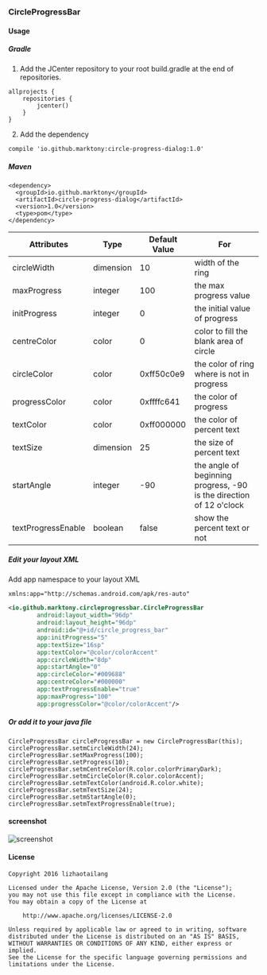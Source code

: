 ### CircleProgressBar

#### Usage
##### Gradle

1. Add the JCenter repository to your root build.gradle at the end of repositories.
```
allprojects {
    repositories {
        jcenter()
    }
}
```
2. Add the dependency
```
compile 'io.github.marktony:circle-progress-dialog:1.0'
```


##### Maven
```
<dependency>
  <groupId>io.github.marktony</groupId>
  <artifactId>circle-progress-dialog</artifactId>
  <version>1.0</version>
  <type>pom</type>
</dependency>
```

Attributes | Type | Default Value | For
---------- | ---- | ------------- | ------
circleWidth | dimension | 10 | width of the ring
maxProgress | integer | 100 | the max progress value
initProgress | integer | 0 | the initial value of progress
centreColor | color | 0 | color to fill the blank area of circle
circleColor | color | 0xff50c0e9 | the color of ring where is not in progress
progressColor | color | 0xffffc641 | the color of progress
textColor | color | 0xff000000 | the color of percent text
textSize | dimension | 25 | the size of percent text
startAngle | integer | -90 | the angle of beginning progress, -90 is the direction of 12 o'clock
textProgressEnable | boolean | false | show the percent text or not

##### Edit your layout XML
Add app namespace to your layout XML
```
xmlns:app="http://schemas.android.com/apk/res-auto"
```
```XML
<io.github.marktony.circleprogressbar.CircleProgressBar
        android:layout_width="96dp"
        android:layout_height="96dp"
        android:id="@+id/circle_progress_bar"
        app:initProgress="5"
        app:textSize="16sp"
        app:textColor="@color/colorAccent"
        app:circleWidth="8dp"
        app:startAngle="0"
        app:circleColor="#009688"
        app:centreColor="#000000"
        app:textProgressEnable="true"
        app:maxProgress="100"
        app:progressColor="@color/colorAccent"/>
```

##### Or add it to your java file
```
CircleProgressBar circleProgressBar = new CircleProgressBar(this);
circleProgressBar.setmCircleWidth(24);
circleProgressBar.setMaxProgress(100);
circleProgressBar.setProgress(10);
circleProgressBar.setmCentreColor(R.color.colorPrimaryDark);
circleProgressBar.setmCircleColor(R.color.colorAccent);
circleProgressBar.setmTextColor(android.R.color.white);
circleProgressBar.setmTextSize(24);
circleProgressBar.setmStartAngle(0);
circleProgressBar.setmTextProgressEnable(true);
```

#### screenshot
![screenshot](https://github.com/marktony/CircleProgressBar/blob/master/screenshots/screenshot1.png)

#### License
```
Copyright 2016 lizhaotailang

Licensed under the Apache License, Version 2.0 (the "License");
you may not use this file except in compliance with the License.
You may obtain a copy of the License at

    http://www.apache.org/licenses/LICENSE-2.0

Unless required by applicable law or agreed to in writing, software
distributed under the License is distributed on an "AS IS" BASIS,
WITHOUT WARRANTIES OR CONDITIONS OF ANY KIND, either express or implied.
See the License for the specific language governing permissions and
limitations under the License.
```
